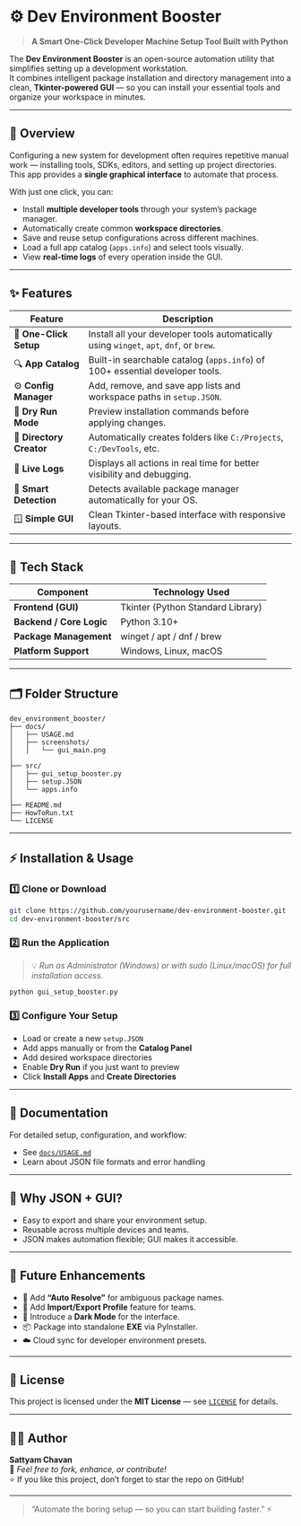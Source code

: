 # ⚙️ Dev Environment Booster  
> **A Smart One-Click Developer Machine Setup Tool Built with Python**

The **Dev Environment Booster** is an open-source automation utility that simplifies setting up a development workstation.  
It combines intelligent package installation and directory management into a clean, **Tkinter-powered GUI** — so you can install your essential tools and organize your workspace in minutes.

---

## 🚀 Overview

Configuring a new system for development often requires repetitive manual work — installing tools, SDKs, editors, and setting up project directories.  
This app provides a **single graphical interface** to automate that process.  

With just one click, you can:
- Install **multiple developer tools** through your system’s package manager.
- Automatically create common **workspace directories**.
- Save and reuse setup configurations across different machines.
- Load a full app catalog (`apps.info`) and select tools visually.
- View **real-time logs** of every operation inside the GUI.

---

## ✨ Features

| Feature | Description |
|----------|-------------|
| 🧱 **One-Click Setup** | Install all your developer tools automatically using `winget`, `apt`, `dnf`, or `brew`. |
| 🔍 **App Catalog** | Built-in searchable catalog (`apps.info`) of 100+ essential developer tools. |
| ⚙️ **Config Manager** | Add, remove, and save app lists and workspace paths in `setup.JSON`. |
| 🧪 **Dry Run Mode** | Preview installation commands before applying changes. |
| 📂 **Directory Creator** | Automatically creates folders like `C:/Projects`, `C:/DevTools`, etc. |
| 📜 **Live Logs** | Displays all actions in real time for better visibility and debugging. |
| 🧭 **Smart Detection** | Detects available package manager automatically for your OS. |
| 🪟 **Simple GUI** | Clean Tkinter-based interface with responsive layouts. |

---

## 🧠 Tech Stack

| Component | Technology Used |
|------------|----------------|
| **Frontend (GUI)** | Tkinter (Python Standard Library) |
| **Backend / Core Logic** | Python 3.10+ |
| **Package Management** | winget / apt / dnf / brew |
| **Platform Support** | Windows, Linux, macOS |

---

## 🗂️ Folder Structure

```
dev_environment_booster/
├── docs/
│   ├── USAGE.md
│   ├── screenshots/
│   │   └── gui_main.png
│
├── src/
│   ├── gui_setup_booster.py
│   ├── setup.JSON
│   └── apps.info
│
├── README.md
├── HowToRun.txt
└── LICENSE
```

---

## ⚡ Installation & Usage

### 1️⃣ Clone or Download
```bash
git clone https://github.com/yourusername/dev-environment-booster.git
cd dev-environment-booster/src
```

### 2️⃣ Run the Application
> 💡 *Run as Administrator (Windows) or with sudo (Linux/macOS) for full installation access.*

```bash
python gui_setup_booster.py
```

### 3️⃣ Configure Your Setup
- Load or create a new `setup.JSON`
- Add apps manually or from the **Catalog Panel**
- Add desired workspace directories
- Enable **Dry Run** if you just want to preview
- Click **Install Apps** and **Create Directories**

---

## 📘 Documentation

For detailed setup, configuration, and workflow:
- See [`docs/USAGE.md`](docs/USAGE.md)
- Learn about JSON file formats and error handling

---

## 🧩 Why JSON + GUI?

- Easy to export and share your environment setup.  
- Reusable across multiple devices and teams.  
- JSON makes automation flexible; GUI makes it accessible.

---

## 🧱 Future Enhancements

- 🧰 Add **“Auto Resolve”** for ambiguous package names.  
- 💾 Add **Import/Export Profile** feature for teams.  
- 🌈 Introduce a **Dark Mode** for the interface.  
- 📦 Package into standalone **EXE** via PyInstaller.  
- ☁️ Cloud sync for developer environment presets.

---

## 📄 License

This project is licensed under the **MIT License** — see [`LICENSE`](LICENSE) for details.

---

## 👨‍💻 Author

**Sattyam Chavan**  
📧 *Feel free to fork, enhance, or contribute!*   
⭐ If you like this project, don’t forget to star the repo on GitHub!

---

> “Automate the boring setup — so you can start building faster.” ⚡
